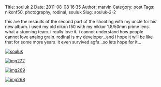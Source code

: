 Title: souluk 2
Date: 2011-08-08 16:35
Author: marvin
Category: post
Tags: nikonf50, photography, rodinal, souluk
Slug: souluk-2-2

this are the resaults of the second part of the shooting with my uncle
for his new album. i used my old nikon f50 with my nikkor 1.8/50mm prime
lens. what a stunning team. i really love it. i cannot understand how
people cannot love analog grain. rodinal is my developer...and i hope it
will be like that for some more years. it even survived agfa...so lets
hope for it...

[![souluk](http://farm7.static.flickr.com/6127/6022213996_456a1b2406.jpg)](http://www.flickr.com/photos/marvinxsteadfast/6022213996/ "souluk by marvinxsteadfast, on Flickr, via Patr")

[![img272](http://farm7.static.flickr.com/6136/6022212824_300e176a44.jpg)](http://www.flickr.com/photos/marvinxsteadfast/6022212824/ "img272 by marvinxsteadfast, on Flickr, via Patr")

[![img269](http://farm7.static.flickr.com/6124/6022211768_97e16ec14f.jpg)](http://www.flickr.com/photos/marvinxsteadfast/6022211768/ "img269 by marvinxsteadfast, on Flickr, via Patr")

[![img268](http://farm7.static.flickr.com/6138/6022209964_05a4f9fc4b.jpg)](http://www.flickr.com/photos/marvinxsteadfast/6022209964/ "img268 by marvinxsteadfast, on Flickr, via Patr")

